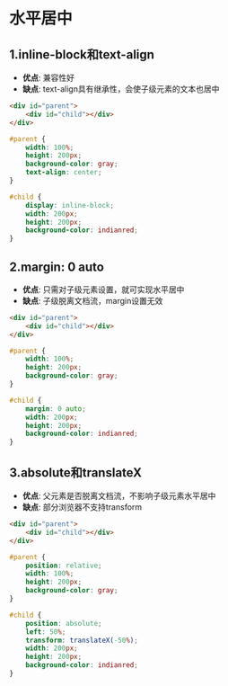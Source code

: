 # 水平居中
## 1.inline-block和text-align
* __优点__: 兼容性好
* __缺点__: text-align具有继承性，会使子级元素的文本也居中
```html
<div id="parent">
    <div id="child"></div>
</div>
```
```css
#parent {
    width: 100%;
    height: 200px;
    background-color: gray;
    text-align: center;
}

#child {
    display: inline-block;
    width: 200px;
    height: 200px;
    background-color: indianred;
}
```
## 2.margin: 0 auto
* __优点__: 只需对子级元素设置，就可实现水平居中
* __缺点__: 子级脱离文档流，margin设置无效
```html
<div id="parent">
    <div id="child"></div>
</div>
```
```css
#parent {
    width: 100%;
    height: 200px;
    background-color: gray;
}

#child {
    margin: 0 auto;
    width: 200px;
    height: 200px;
    background-color: indianred;
}
```
## 3.absolute和translateX
* __优点__: 父元素是否脱离文档流，不影响子级元素水平居中
* __缺点__: 部分浏览器不支持transform
```html
<div id="parent">
    <div id="child"></div>
</div>
```
```css
#parent {
    position: relative;
    width: 100%;
    height: 200px;
    background-color: gray;
}

#child {
    position: absolute;
    left: 50%;
    transform: translateX(-50%);
    width: 200px;
    height: 200px;
    background-color: indianred;
}
```